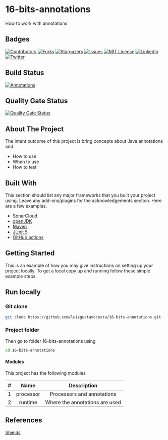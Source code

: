# 16-bits-annotations
How to work with annotations

## Badges
[![Contributors][contributors-shield]][contributors-url]
[![Forks][forks-shield]][forks-url]
[![Stargazers][stars-shield]][stars-url]
[![Issues][issues-shield]][issues-url]
[![MIT License][license-shield]][license-url]
[![LinkedIn][linkedin-shield]][linkedin-url]
[![Twitter][twitter-shield]][twitter-url]


## Build Status
[![Annotations](https://github.com/luizgustavocosta/16-bits-annotations/actions/workflows/annotations.yml/badge.svg)](https://github.com/luizgustavocosta/16-bits-annotations/actions/workflows/annotations.yml)

## Quality Gate Status
[![Quality Gate Status](https://sonarcloud.io/api/project_badges/measure?project=luizgustavocosta_16-bits-annotations&metric=alert_status)](https://sonarcloud.io/dashboard?id=luizgustavocosta_16-bits-annotations)

## About The Project
The intent outcome of this project is bring concepts about Java annotations and
* How to use
* When to use
* How to test

## Built With
This section should list any major frameworks that you built your project using. Leave any add-ons/plugins for the acknowledgements section. Here are a few examples.
* [SonarCloud](http://sonarcloud.io/)
* [openJDK](https://openjdk.java.net/projects/jdk/11/)
* [Maven](http://maven.apache.org)
* [JUnit 5](https://junit.org/junit5/docs/current/user-guide/)
* [GitHub actions](https://github.com/features/actions)

## Getting Started

This is an example of how you may give instructions on setting up your project locally.
To get a local copy up and running follow these simple example steps.

## Run locally
### Git clone
```bash
git clone https://github.com/luizgustavocosta/16-bits-annotations.git
```
### Project folder
Then go to folder 16-bits-annotations using
```bash
cd 16-bits-annotations
```
#### Modules
This project has the following modules

| # | Name | Description |
| :---: | :---: | :---: |
| 1 | processor | Processors and annotations|
| 2 | runtime | Where the annotations are used |

## References
[Shields](https://shields.io/#your-badge)

[contributors-shield]: https://img.shields.io/github/contributors/luizgustavocosta/16-bits-annotations.svg?style=plastic
[contributors-url]: https://github.com/luizgustavocosta/16-bits-annotations/graphs/contributors
[forks-shield]: https://img.shields.io/github/forks/luizgustavocosta/16-bits-annotations.svg?style=plastic
[forks-url]: https://github.com/luizgustavocosta/d16-bits-annotations/network/members
[stars-shield]: https://img.shields.io/github/stars/luizgustavocosta/16-bits-annotations.svg?style=plastic
[stars-url]: https://github.com/luizgustavocosta/16-bits-annotations/stargazers
[issues-shield]: https://img.shields.io/github/issues/luizgustavocosta/16-bits-annotations.svg?style=plastic
[issues-url]: https://github.com/luizgustavocosta/16-bits-annotations/issues
[license-shield]: https://img.shields.io/github/license/luizgustavocosta/16-bits-annotations.svg?style=plastic
[license-url]: https://github.com/luizgustavocosta/16-bits-annotations/blob/master/LICENSE
[linkedin-shield]: https://img.shields.io/badge/-LinkedIn-black.svg?style=plastic&logo=linkedin&colorB=555
[linkedin-url]: https://www.linkedin.com/in/luiz-gustavo-oliveira-costa-8989776/
[twitter-shield]: https://img.shields.io/badge/-twitter-black.svg?style=plastic&logo=linkedin&colorB=533
[twitter-url]: https://twitter.com/luizcostatech
